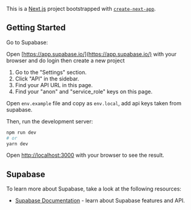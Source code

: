 This is a [Next.js](https://nextjs.org/) project bootstrapped with [`create-next-app`](https://github.com/vercel/next.js/tree/canary/packages/create-next-app).

## Getting Started

Go to Supabase:

Open [https://app.supabase.io/](https://app.supabase.io/) with your browser and do login then create a new project

1. Go to the "Settings" section.
2. Click "API" in the sidebar.
3. Find your API URL in this page.
4. Find your "anon" and "service_role" keys on this page.

Open `env.example` file and copy as `env.local`, add api keys taken from supabase.

Then, run the development server:

```bash
npm run dev
# or
yarn dev
```

Open [http://localhost:3000](http://localhost:3000) with your browser to see the result.

## Supabase

To learn more about Supabase, take a look at the following resources:

- [Supabase Documentation](https://supabase.com/docs) - learn about Supabase features and API.
